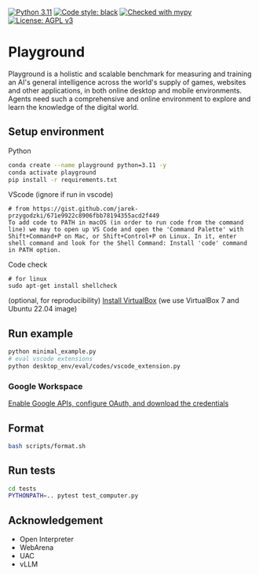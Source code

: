 [![Python 3.11](https://img.shields.io/badge/python-3.11-blue.svg)](https://www.python.org/downloads/release/python-3117/)
<a href="https://github.com/psf/black"><img alt="Code style: black" src="https://img.shields.io/badge/code%20style-black-000000.svg"></a>
<a href="https://mypy-lang.org/"><img src="https://www.mypy-lang.org/static/mypy_badge.svg" alt="Checked with mypy"></a>
[![License: AGPL v3](https://img.shields.io/badge/License-AGPL%20v3-blue.svg)](https://www.gnu.org/licenses/agpl-3.0)

# Playground

Playground is a holistic and scalable benchmark for measuring and training an AI's general intelligence across the world's supply of games, websites and other applications, in both online desktop and mobile environments. Agents need such a comprehensive and online environment to explore and learn the knowledge of the digital world.

## Setup environment

Python
```bash
conda create --name playground python=3.11 -y
conda activate playground
pip install -r requirements.txt
```

VScode (ignore if run in vscode)
```
# from https://gist.github.com/jarek-przygodzki/671e9922c8906fbb78194355acd2f449
To add code to PATH in macOS (in order to run code from the command line) we may to open up VS Code and open the 'Command Palette' with Shift+Command+P on Mac, or Shift+Control+P on Linux. In it, enter shell command and look for the Shell Command: Install 'code' command in PATH option.
```

Code check
```
# for linux
sudo apt-get install shellcheck 
```


(optional, for reproducibility) [Install VirtualBox](https://ubuntu.com/tutorials/how-to-run-ubuntu-desktop-on-a-virtual-machine-using-virtualbox#1-overview) (we use VirtualBox 7 and Ubuntu 22.04 image)

## Run example

```bash
python minimal_example.py
# eval vscode extensions
python desktop_env/eval/codes/vscode_extension.py
```

### Google Workspace

[Enable Google APIs, configure OAuth, and download the credentials](https://developers.google.com/docs/api/quickstart/python#set_up_your_environment)


## Format

```bash
bash scripts/format.sh
```

## Run tests

```bash
cd tests
PYTHONPATH=.. pytest test_computer.py
```

## Acknowledgement

- Open Interpreter
- WebArena
- UAC
- vLLM